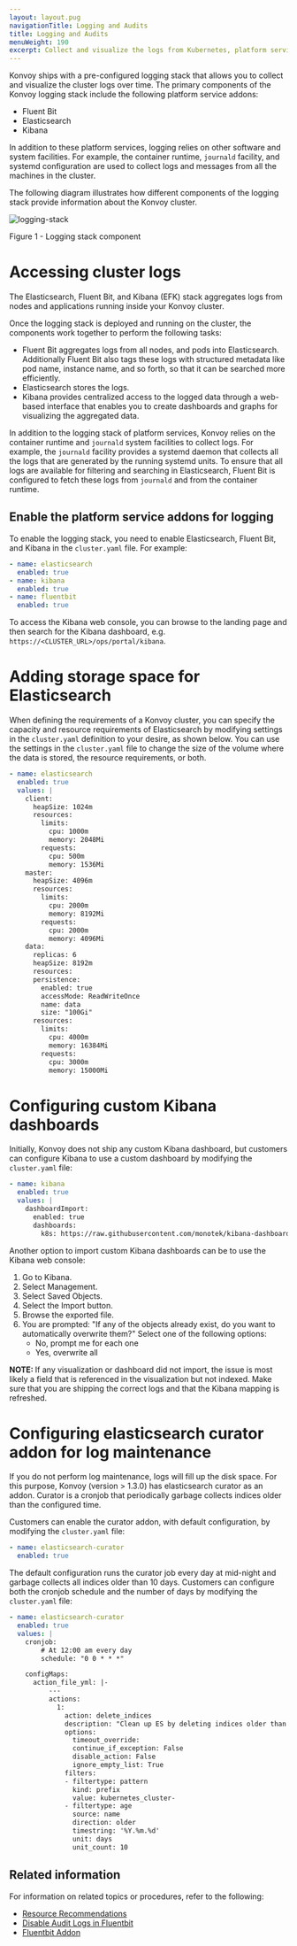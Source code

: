 ```yaml
---
layout: layout.pug
navigationTitle: Logging and Audits
title: Logging and Audits
menuWeight: 190
excerpt: Collect and visualize the logs from Kubernetes, platform services, and applications deployed on the Konvoy cluster
---
```


<!-- markdownlint-disable MD004 MD007 MD025 MD030 -->

Konvoy ships with a pre-configured logging stack that allows you to collect and visualize the cluster logs over time.
The primary components of the Konvoy logging stack include the following platform service addons:

- Fluent Bit
- Elasticsearch
- Kibana

In addition to these platform services, logging relies on other software and system facilities.
For example, the container runtime, `journald` facility, and systemd configuration are used to collect logs and messages from all the machines in the cluster.

The following diagram illustrates how different components of the logging stack provide information about the Konvoy cluster.

![logging-stack](../img/logging.png)

Figure 1 - Logging stack component

# Accessing cluster logs

The Elasticsearch, Fluent Bit, and Kibana (EFK) stack aggregates logs from nodes and applications running inside your Konvoy cluster.

Once the logging stack is deployed and running on the cluster, the components work together to perform the following tasks:

- Fluent Bit aggregates logs from all nodes, and pods into Elasticsearch.
  Additionally Fluent Bit also tags these logs with structured metadata like pod name, instance name, and so forth, so that it can be searched more efficiently.
- Elasticsearch stores the logs.
- Kibana provides centralized access to the logged data through a web-based interface that enables you to create dashboards and graphs for visualizing the aggregated data.

In addition to the logging stack of platform services, Konvoy relies on the container runtime and `journald` system facilities to collect logs.
For example, the `journald` facility provides a systemd daemon that collects all the logs that are generated by the running systemd units.
To ensure that all logs are available for filtering and searching in Elasticsearch, Fluent Bit is configured to fetch these logs from `journald` and from the container runtime.

## Enable the platform service addons for logging

To enable the logging stack, you need to enable Elasticsearch, Fluent Bit, and Kibana in the `cluster.yaml` file. For example:

```yaml
- name: elasticsearch
  enabled: true
- name: kibana
  enabled: true
- name: fluentbit
  enabled: true
```

To access the Kibana web console, you can browse to the landing page and then search for the Kibana dashboard, e.g. `https://<CLUSTER_URL>/ops/portal/kibana`.

# Adding storage space for Elasticsearch

When defining the requirements of a Konvoy cluster, you can specify the capacity and resource requirements of Elasticsearch by modifying settings in the `cluster.yaml` definition to your desire, as shown below.
You can use the settings in the `cluster.yaml` file to change the size of the volume where the data is stored, the resource requirements, or both.

```yaml
- name: elasticsearch
  enabled: true
  values: |
    client:
      heapSize: 1024m
      resources:
        limits:
          cpu: 1000m
          memory: 2048Mi
        requests:
          cpu: 500m
          memory: 1536Mi
    master:
      heapSize: 4096m
      resources:
        limits:
          cpu: 2000m
          memory: 8192Mi
        requests:
          cpu: 2000m
          memory: 4096Mi
    data:
      replicas: 6
      heapSize: 8192m
      resources:
      persistence:
        enabled: true
        accessMode: ReadWriteOnce
        name: data
        size: "100Gi"
      resources:
        limits:
          cpu: 4000m
          memory: 16384Mi
        requests:
          cpu: 3000m
          memory: 15000Mi
```

# Configuring custom Kibana dashboards

Initially, Konvoy does not ship any custom Kibana dashboard, but customers can configure Kibana to use a custom dashboard by modifying the `cluster.yaml` file:

```yaml
- name: kibana
  enabled: true
  values: |
    dashboardImport:
      enabled: true
      dashboards:
        k8s: https://raw.githubusercontent.com/monotek/kibana-dashboards/master/k8s-fluentd-elasticsearch.json
```

Another option to import custom Kibana dashboards can be to use the Kibana web console:

1. Go to Kibana.
1. Select Management.
1. Select Saved Objects.
1. Select the Import button.
1. Browse the exported file.
1. You are prompted: "If any of the objects already exist, do you want to automatically overwrite them?" Select one of the following options:
   - No, prompt me for each one
   - Yes, overwrite all

<p class="message--note"><strong>NOTE: </strong> If any visualization or dashboard did not import, the issue is most likely a field that is referenced in the visualization but not indexed. Make sure that you are shipping the correct logs and that the Kibana mapping is refreshed.</p>

# Configuring elasticsearch curator addon for log maintenance

If you do not perform log maintenance, logs will fill up the disk space. For this purpose, Konvoy (version > 1.3.0) has elasticsearch curator as an addon. Curator is a cronjob that periodically garbage collects indices older than the configured time.

Customers can enable the curator addon, with default configuration, by modifying the `cluster.yaml` file:

```yaml
- name: elasticsearch-curator
  enabled: true
```

The default configuration runs the curator job every day at mid-night and garbage collects all indices older than 10 days. Customers can configure both the cronjob schedule and the number of days by modifying the `cluster.yaml` file:

```yaml
- name: elasticsearch-curator
  enabled: true
  values: |
    cronjob:
        # At 12:00 am every day
        schedule: "0 0 * * *"

    configMaps:
      action_file_yml: |-
          ---
          actions:
            1:
              action: delete_indices
              description: "Clean up ES by deleting indices older than 10 days"
              options:
                timeout_override:
                continue_if_exception: False
                disable_action: False
                ignore_empty_list: True
              filters:
              - filtertype: pattern
                kind: prefix
                value: kubernetes_cluster-
              - filtertype: age
                source: name
                direction: older
                timestring: '%Y.%m.%d'
                unit: days
                unit_count: 10
```

## Related information

For information on related topics or procedures, refer to the following:

- [Resource Recommendations](./recommendations)
- [Disable Audit Logs in Fluentbit](disable-audit-logs/)
- [Fluentbit Addon](fluentbit/)
